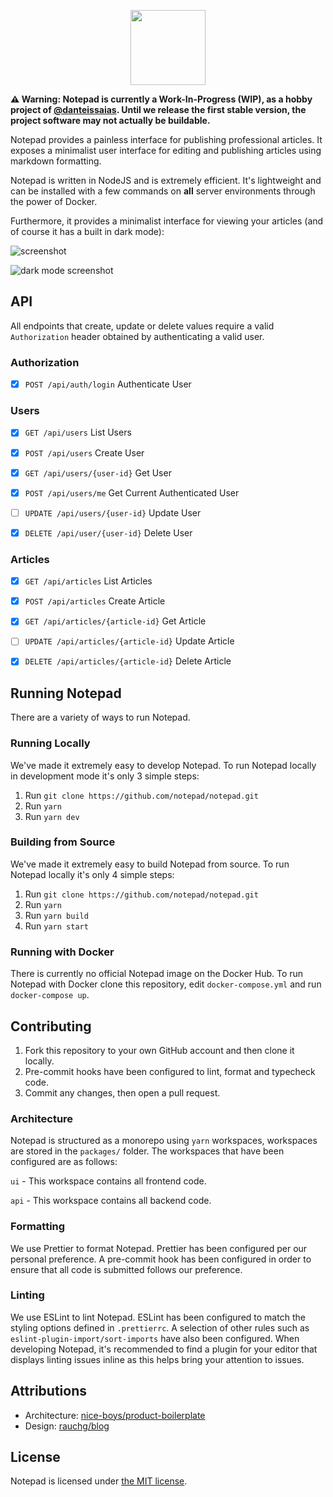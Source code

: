 <p align="center">
  <img src="https://i.imgur.com/IoHETwA.png" height="120" />
</p>

**⚠️ Warning: Notepad is currently a Work-In-Progress (WIP), as a hobby project of [@danteissaias](https://github.com/danteissaias). Until we release the first stable version, the project software may not actually be buildable.**

Notepad provides a painless interface for publishing professional articles. It exposes a minimalist user interface for editing and publishing articles using markdown formatting.

Notepad is written in NodeJS and is extremely efficient. It's lightweight and can be installed with a few commands on **all** server environments through the power of Docker.

Furthermore, it provides a minimalist interface for viewing your articles (and of course it has a built in dark mode):

![screenshot](https://i.imgur.com/fQ8mK1e.png)

![dark mode screenshot](https://i.imgur.com/Nxgh0Hl.png)

## API

All endpoints that create, update or delete values require a valid `Authorization` header obtained by authenticating a valid user.

### Authorization

- [x] `POST /api/auth/login` Authenticate User

### Users

- [x] `GET /api/users` List Users

- [x] `POST /api/users` Create User

- [x] `GET /api/users/{user-id}` Get User

- [x] `POST /api/users/me` Get Current Authenticated User

- [ ] `UPDATE /api/users/{user-id}` Update User

- [x] `DELETE /api/user/{user-id}` Delete User

### Articles

- [x] `GET /api/articles` List Articles

- [x] `POST /api/articles` Create Article

- [x] `GET /api/articles/{article-id}` Get Article

- [ ] `UPDATE /api/articles/{article-id}` Update Article

- [x] `DELETE /api/articles/{article-id}` Delete Article

## Running Notepad

There are a variety of ways to run Notepad.

### Running Locally

We've made it extremely easy to develop Notepad. To run Notepad locally in development mode it's only 3 simple steps:

1. Run `git clone https://github.com/notepad/notepad.git`
2. Run `yarn`
3. Run `yarn dev`

### Building from Source

We've made it extremely easy to build Notepad from source. To run Notepad locally it's only 4 simple steps:

1. Run `git clone https://github.com/notepad/notepad.git`
2. Run `yarn`
3. Run `yarn build`
4. Run `yarn start`

### Running with Docker

There is currently no official Notepad image on the Docker Hub. To run Notepad with Docker clone this repository, edit `docker-compose.yml` and run `docker-compose up`.

## Contributing

1. Fork this repository to your own GitHub account and then clone it locally.
2. Pre-commit hooks have been configured to lint, format and typecheck code.
3. Commit any changes, then open a pull request.

### Architecture

Notepad is structured as a monorepo using `yarn` workspaces, workspaces are stored in the `packages/` folder. The workspaces that have been configured are as follows:

`ui` - This workspace contains all frontend code.

`api` - This workspace contains all backend code.

### Formatting

We use Prettier to format Notepad. Prettier has been configured per our personal preference. A pre-commit hook has been configured in order to ensure that all code is submitted follows our preference.

### Linting

We use ESLint to lint Notepad. ESLint has been configured to match the styling options defined in `.prettierrc`. A selection of other rules such as `eslint-plugin-import/sort-imports` have also been configured. When developing Notepad, it's recommended to find a plugin for your editor that displays linting issues inline as this helps bring your attention to issues.

## Attributions

- Architecture: [nice-boys/product-boilerplate](https://github.com/nice-boys/product-boilerplate)
- Design: [rauchg/blog](https://github.com/rauchg/blog)

## License

Notepad is licensed under [the MIT license](LICENSE.md).

[i12]: https://github.com/notepad/notepad/issues/12
